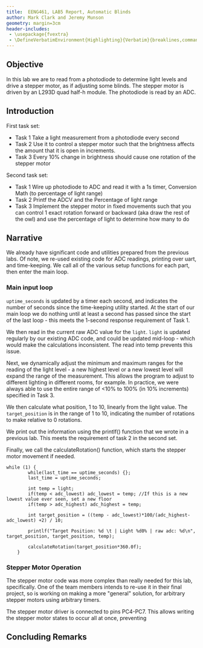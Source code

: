 ```yaml
---
title:  EENG461, LAB5 Report, Automatic Blinds
author: Mark Clark and Jeremy Munson
geometry: margin=3cm
header-includes:
 - \usepackage{fvextra}
 - \DefineVerbatimEnvironment{Highlighting}{Verbatim}{breaklines,commandchars=\\\{\}}
---
```


## Objective

In this lab we are to read from a photodiode to determine light levels and drive a stepper motor, as if adjusting some blinds. The stepper motor is driven by an L293D quad half-h module. The photodiode is read by an ADC.

## Introduction

First task set:
* Task 1 Take a light measurement from a photodiode every second
* Task 2 Use it to control a stepper motor such that the brightness affects the amount that it is open in increments.
* Task 3 Every 10% change in brightness should cause one rotation of the stepper motor

Second task set:
* Task 1 Wire up photodiode to ADC and read it with a 1s timer, Conversion Math (to percentage of light range)
* Task 2 Printf the ADCV and the Percentage of light range
* Task 3 Implement the stepper motor in fixed movements such that you can control 1 exact rotation forward or backward (aka draw the rest of the owl) and use the percentage of light to determine how many to do


## Narrative

We already have significant code and utilities prepared from the previous labs. Of note, we re-used existing code for ADC readings, printing over uart, and time-keeping. We call all of the various setup functions for each part, then enter the main loop.


### Main input loop
`uptime_seconds` is updated by a timer each second, and indicates the number of seconds since the time-keeping utility started. At the start of our main loop we do nothing until at least a second has passed since the start of the last loop - this meets the 1-second response requirement of Task 1.

We then read in the current raw ADC value for the `light`. `light` is updated regularly by our existing ADC code, and could be updated mid-loop - which would make the calculations inconsistent. The read into temp prevents this issue.

Next, we dynamically adjust the minimum and maximum ranges for the reading of the light level - a new highest level or a new lowest level will expand the range of the measurement. This allows the program to adjust to different lighting in different rooms, for example. In practice, we were always able to use the entire range of <10% to 100% (in 10% increments) specified in Task 3. 

We then calculate what position, 1 to 10, linearly from the light value. The `target_position` is in the range of 1 to 10, indicating the number of rotations to make relative to 0 rotations.

We print out the information using the printlf() function that we wrote in a previous lab. This meets the requirement of task 2 in the second set.

Finally, we call the calculateRotation() function, which starts the stepper motor movement if needed.
```
while (1) {
		while(last_time == uptime_seconds) {};
		last_time = uptime_seconds;
		
		int temp = light;
		if(temp < adc_lowest) adc_lowest = temp; //If this is a new lowest value ever seen, set a new floor
		if(temp > adc_highest) adc_highest = temp;
		
		int target_position = ((temp - adc_lowest)*100/(adc_highest-adc_lowest) +2) / 10;
		
		printlf("Target Position: %d \t | Light %d0% | raw adc: %d\n", target_position, target_position, temp);
		
		calculateRotation(target_position*360.0f);
	}
```

### Stepper Motor Operation

The stepper motor code was more complex than really needed for this lab, specifically. One of the team members intends to re-use it in their final project, so is working on making a more "general" solution, for arbitrary stepper motors using arbitrary timers. 

The stepper motor driver is connected to pins PC4-PC7. This allows writing the stepper motor states to occur all at once, preventing 



## Concluding Remarks

